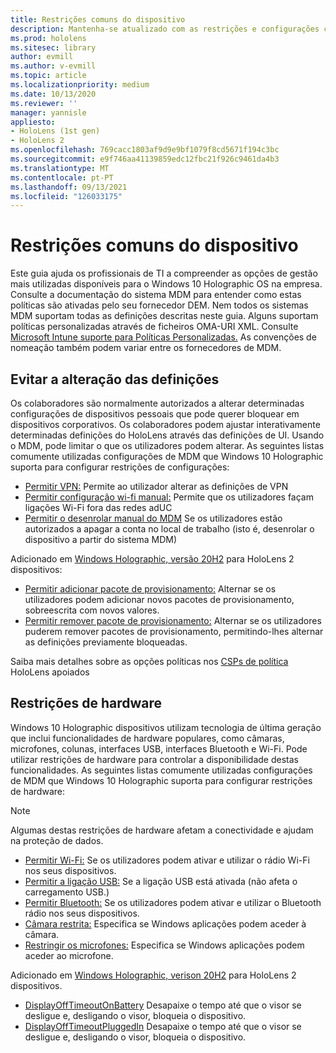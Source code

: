 ```yaml
---
title: Restrições comuns do dispositivo
description: Mantenha-se atualizado com as restrições e configurações comuns do dispositivo para o HoloLens dispositivo de realidade mista.
ms.prod: hololens
ms.sitesec: library
author: evmill
ms.author: v-evmill
ms.topic: article
ms.localizationpriority: medium
ms.date: 10/13/2020
ms.reviewer: ''
manager: yannisle
appliesto:
- HoloLens (1st gen)
- HoloLens 2
ms.openlocfilehash: 769cacc1803af9d9e9bf1079f8cd5671f194c3bc
ms.sourcegitcommit: e9f746aa41139859edc12fbc21f926c9461da4b3
ms.translationtype: MT
ms.contentlocale: pt-PT
ms.lasthandoff: 09/13/2021
ms.locfileid: "126033175"
---
```

# <a name="common-device-restrictions"></a>Restrições comuns do dispositivo 

Este guia ajuda os profissionais de TI a compreender as opções de gestão mais utilizadas disponíveis para o Windows 10 Holographic OS na empresa. Consulte a documentação do sistema MDM para entender como estas políticas são ativadas pelo seu fornecedor DEM. Nem todos os sistemas MDM suportam todas as definições descritas neste guia. Alguns suportam políticas personalizadas através de ficheiros OMA-URI XML. Consulte [Microsoft Intune suporte para Políticas Personalizadas.](/mem/intune/configuration/custom-settings-windows-10) As convenções de nomeação também podem variar entre os fornecedores de MDM.

## <a name="prevent-changing-of-settings"></a>Evitar a alteração das definições
Os colaboradores são normalmente autorizados a alterar determinadas configurações de dispositivos pessoais que pode querer bloquear em dispositivos corporativos. Os colaboradores podem ajustar interativamente determinadas definições do HoloLens através das definições de UI. Usando o MDM, pode limitar o que os utilizadores podem alterar. As seguintes listas comumente utilizadas configurações de MDM que Windows 10 Holographic suporta para configurar restrições de configurações:
-   [Permitir VPN:](/windows/client-management/mdm/policy-csp-settings#settings-allowvpn) Permite ao utilizador alterar as definições de VPN
-   [Permitir configuração wi-fi manual:](/windows/client-management/mdm/policy-csp-wifi#wifi-allowmanualwificonfiguration) Permite que os utilizadores façam ligações Wi-Fi fora das redes adUC
-   [Permitir o desenrolar manual do MDM](/windows/client-management/mdm/policy-csp-experience#experience-allowmanualmdmunenrollment) Se os utilizadores estão autorizados a apagar a conta no local de trabalho (isto é, desenrolar o dispositivo a partir do sistema MDM)

Adicionado em [Windows Holographic, versão 20H2](hololens-release-notes.md#windows-holographic-version-20h2) para HoloLens 2 dispositivos:
- [Permitir adicionar pacote de provisionamento:](/windows/client-management/mdm/policy-csp-security#security-allowaddprovisioningpackage) Alternar se os utilizadores podem adicionar novos pacotes de provisionamento, sobreescrita com novos valores.
- [Permitir remover pacote de provisionamento:](/windows/client-management/mdm/policy-csp-security#security-allowremoveprovisioningpackage) Alternar se os utilizadores puderem remover pacotes de provisionamento, permitindo-lhes alternar as definições previamente bloqueadas.

Saiba mais detalhes sobre as opções políticas nos [CSPs de política](/windows/client-management/mdm/policy-csps-supported-by-hololens2) HoloLens apoiados

## <a name="hardware-restrictions"></a>Restrições de hardware
Windows 10 Holographic dispositivos utilizam tecnologia de última geração que inclui funcionalidades de hardware populares, como câmaras, microfones, colunas, interfaces USB, interfaces Bluetooth e Wi-Fi. Pode utilizar restrições de hardware para controlar a disponibilidade destas funcionalidades.
As seguintes listas comumente utilizadas configurações de MDM que Windows 10 Holographic suporta para configurar restrições de hardware:

> [!NOTE]
> Algumas destas restrições de hardware afetam a conectividade e ajudam na proteção de dados.

-   [Permitir Wi-Fi:](/windows/client-management/mdm/policy-csp-wifi#wifi-allowwifi) Se os utilizadores podem ativar e utilizar o rádio Wi-Fi nos seus dispositivos.
-   [Permitir a ligação USB:](/windows/client-management/mdm/policy-csp-connectivity#connectivity-allowusbconnection) Se a ligação USB está ativada (não afeta o carregamento USB.)
-   [Permitir Bluetooth:](/windows/client-management/mdm/policy-csp-connectivity#connectivity-allowbluetooth) Se os utilizadores podem ativar e utilizar o Bluetooth rádio nos seus dispositivos.
-   [Câmara restrita:](/windows/client-management/mdm/policy-csp-privacy#privacy-letappsaccesscamera) Especifica se Windows aplicações podem aceder à câmara.
-   [Restringir os microfones:](/windows/client-management/mdm/policy-csp-privacy#privacy-letappsaccessmicrophone) Especifica se Windows aplicações podem aceder ao microfone.

Adicionado em [Windows Holographic, verison 20H2](hololens-release-notes.md#windows-holographic-version-20h2) para HoloLens 2 dispositivos. 
- [DisplayOffTimeoutOnBattery](/windows/client-management/mdm/policy-csp-power#power-displayofftimeoutonbattery) Desapaixe o tempo até que o visor se desligue e, desligando o visor, bloqueia o dispositivo. 
- [DisplayOffTimeoutPluggedIn](/windows/client-management/mdm/policy-csp-power#power-displayofftimeoutpluggedin) Desapaixe o tempo até que o visor se desligue e, desligando o visor, bloqueia o dispositivo. 
